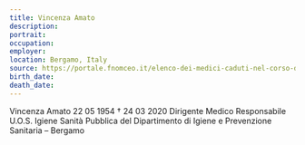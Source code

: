 ```yaml
---
title: Vincenza Amato
description: 
portrait: 
occupation: 
employer: 
location: Bergamo, Italy
source: https://portale.fnomceo.it/elenco-dei-medici-caduti-nel-corso-dellepidemia-di-covid-19/
birth_date: 
death_date: 
---
```



Vincenza Amato 22 05 1954 † 24 03 2020
Dirigente Medico Responsabile U.O.S. Igiene Sanità Pubblica del Dipartimento di Igiene e Prevenzione Sanitaria – Bergamo